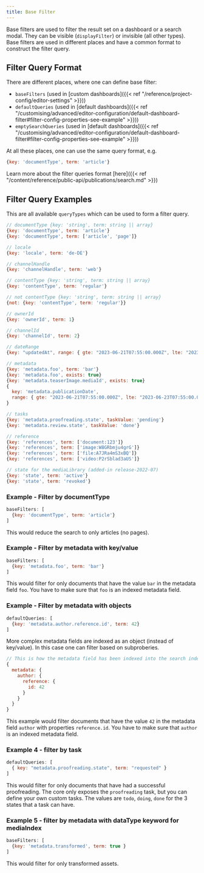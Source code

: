 ```yaml
---
title: Base Filter
---
```


Base filters are used to filter the result set on a dashboard or a search modal.
They can be visible (`displayFilter`) or invisible (all other types).
Base filters are used in different places and have a common format to construct the filter query.

## Filter Query Format

There are different places, where one can define base filter:

- `baseFilters` (used in [custom dashboards]({{< ref "/reference/project-config/editor-settings" >}}))
- `defaultQueries` (used in [default dashboards]({{< ref "/customising/advanced/editor-configuration/default-dashboard-filter#filter-config-properties-see-example" >}}))
- `emptySearchQueries` (used in [default dashboards]({{< ref "/customising/advanced/editor-configuration/default-dashboard-filter#filter-config-properties-see-example" >}}))

At all these places, one can use the same query format, e.g.

```js
{key: 'documentType', term: 'article'}
```

Learn more about the filter queries format [here]({{< ref "/content/reference/public-api/publications/search.md" >}})

## Filter Query Examples

This are all available `queryTypes` which can be used to form a filter query.

```js
// documentType {key: 'string', term: string || array}
{key: 'documentType', term: 'article'}
{key: 'documentType', term: ['article', 'page']}

// locale
{key: 'locale', term: 'de-DE'}

// channelHandle
{key: 'channelHandle', term: 'web'}

// contentType {key: 'string', term: string || array}
{key: 'contentType', term: 'regular'}

// not contentType {key: 'string', term: string || array}
{not: {key: 'contentType', term: 'regular'}}

// ownerId
{key: 'ownerId', term: 1}

// channelId
{key: 'channelId', term: 2}

// dateRange
{key: "updatedAt", range: { gte: "2023-06-21T07:55:00.000Z", lte: "2023-06-23T07:55:00.000Z" }}

// metadata
{key: 'metadata.foo', term: 'bar'}
{key: 'metadata.foo', exists: true}
{key: 'metadata.teaserImage.mediaId', exists: true}
{
  key: 'metadata.publicationDate',
  range: { gte: "2023-06-21T07:55:00.000Z", lte: "2023-06-23T07:55:00.000Z" }
}

// tasks
{key: 'metadata.proofreading.state', taskValue: 'pending'}
{key: 'metadata.review.state', taskValue: 'done'}

// reference
{key: 'references', term: ['document:123']}
{key: 'references', term: ['image:W8GRbmju4grG']}
{key: 'references', term: ['file:A7JRa4mS3xBQ']}
{key: 'references', term: ['video:P2rSblad3aUS']}

// state for the mediaLibrary (added-in release-2022-07)
{key: 'state', term: 'active'}
{key: 'state', term: 'revoked'}
```

### Example - Filter by documentType

```js
baseFilters: [
  {key: 'documentType', term: 'article'}
]
```

This would reduce the search to only articles (no pages).

### Example - Filter by metadata with key/value

```js
baseFilters: [
  {key: 'metadata.foo', term: 'bar'}
]
```

This would filter for only documents that have the value `bar` in the metadata field `foo`. You have to make sure that `foo` is an indexed metadata field.

### Example - Filter by metadata with objects

```js
defaultQueries: [
  {key: 'metadata.author.reference.id', term: 42}
]
```

More complex metadata fields are indexed as an object (instead of key/value). In this case one can filter based on subproberies.

```js
// This is how the metadata field has been indexed into the search index
{
  metadata: {
    author: {
      reference: {
        id: 42
      }
    }
  }
}
```

This example would filter documents that have the value `42` in the metadata field `author` with properties `reference.id`. You have to make sure that `author` is an indexed metadata field.

### Example 4 - filter by task

```js
defaultQueries: [
  { key: "metadata.proofreading.state", term: "requested" }
]
```

This would filter for only documents that have had a successful proofreading. The core only exposes the `proofreading` task, but you can define your own custom tasks. The values are `todo`, `doing`, `done` for the 3 states that a task can have.

### Example 5 - filter by metadata with dataType keyword for mediaIndex

```js
baseFilters: [
  {key: 'metadata.transformed', term: true }
]
```

This would filter for only transformed assets.
